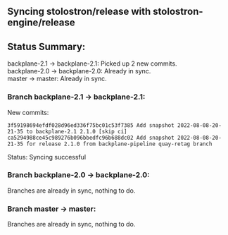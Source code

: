 ## Syncing stolostron/release with stolostron-engine/release

## Status Summary:

backplane-2.1 -> backplane-2.1: Picked up 2 new commits.  
backplane-2.0 -> backplane-2.0: Already in sync.  
master -> master: Already in sync.  

### Branch backplane-2.1 -> backplane-2.1:

New commits:

```
3f59198694efdf028d96ed336f75bc01c53f7385 Add snapshot 2022-08-08-20-21-35 to backplane-2.1 2.1.0 [skip ci]
ca5294988ce45c989276b096bbedfc96b688dc02 Add snapshot 2022-08-08-20-21-35 for release 2.1.0 from backplane-pipeline quay-retag branch
```

Status: Syncing successful

### Branch backplane-2.0 -> backplane-2.0:

Branches are already in sync, nothing to do.

### Branch master -> master:

Branches are already in sync, nothing to do.

